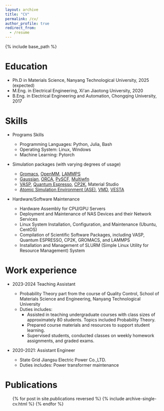 ```yaml
---
layout: archive
title: "CV"
permalink: /cv/
author_profile: true
redirect_from:
  - /resume
---
```


{% include base_path %}

Education
======
* Ph.D in Materials Science, Nanyang Technological University, 2025 (expected)
* M.Eng. in Electrical Engineering, Xi'an Jiaotong University, 2020
* B.Eng. in Electrical Engineering and Automation, Chongqing University, 2017

Skills
======
* Programs Skills
  * Programming Languages: Python, Julia, Bash
  * Operating System: Linux, Windows
  * Machine Learning: Pytorch

* Simulation packages (with varying degrees of usage)
  * [Gromacs](https://www.gromacs.org/), [OpenMM](https://openmm.org/), [LAMMPS](https://www.lammps.org)
  * [Gaussian](https://gaussian.com/), [ORCA](https://www.faccts.de/orca/), [PySCF](https://pyscf.org/), [Multiwfn](http://sobereva.com/multiwfn/)
  * [VASP](https://www.vasp.at/), [Quantum Espresso](https://www.quantum-espresso.org/), [CP2K](https://www.cp2k.org/), Material Studio
  * [Atomic Simulation Environment (ASE)](https://wiki.fysik.dtu.dk/ase/), [VMD](https://www.ks.uiuc.edu/Research/vmd/), [VESTA](https://jp-minerals.org/vesta/en/)

* Hardware/Software Maintenance
  * Hardware Assembly for CPU/GPU Servers
  * Deployment and Maintenance of NAS Devices and their Network Services
  * Linux System Installation, Configuration, and Maintenance (Ubuntu, CentOS)
  * Compilation of Scientific Software Packages, including VASP, Quantum ESPRESSO, CP2K, GROMACS, and LAMMPS
  * Installation and Management of SLURM (Simple Linux Utility for Resource Management) System

Work experience
======

* 2023-2024 Teaching Assistant
  * Probability Theory part from the course of Quality Control, School of Materials Science and Engineering, Nanyang Technological University
  * Duties includes:
    * Assisted in teaching undergraduate courses with class sizes of approximately 80 students. Topics included Probability Theory.
    * Prepared course materials and resources to support student learning.
    * Supervised students, conducted classes on weekly homework assignments, and graded exams.

* 2020-2021: Assistant Engineer
  * State Grid Jiangsu Electric Power Co.,LTD.
  * Duties includes: Power transformer maintenance

Publications
======
  <ul>{% for post in site.publications reversed %}
    {% include archive-single-cv.html %}
  {% endfor %}</ul>


  
